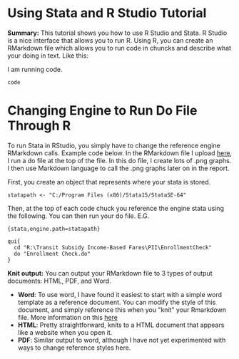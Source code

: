 # Using Stata and R Studio Tutorial

**Summary:** This tutorial shows you how to use R Studio and Stata. R Studio is a nice interface that allows you to run R. Using R, you can create an RMarkdown file which allows you to run code in chuncks and describe what your doing in text. Like this: 

I am running code.
```
code 
```

# Changing Engine to Run Do File Through R
To run Stata in RStudio, you simply have to change the reference engine RMarkdown calls. Example code below. In the RMarkdown file I upload [here](https://github.com/BeccaBrough/UsingGitHubLEO/blob/master/Content/UsingStataAndR/StataKnittoR.Rmd), I run a do file at the top of the file. In this do file, I create lots of .png graphs. I then use Markdown language to call the .png graphs later on in the report. 

First, you create an object that represents where your stata is stored.

```
statapath <- "C:/Program Files (x86)/Stata15/StataSE-64"
```
Then, at the top of each code chuck you reference the engine stata using the following. You can then run your do file. E.G.
```
{stata,engine.path=statapath} 
```
```{stata,engine.path=statapath, comment == "", echo = FALSE, collectcode = TRUE, results="hide"}
qui{
  cd "R:\Transit Subsidy Income-Based Fares\PII\EnrollmentCheck"
  do "Enrollment Check.do"
}
```

**Knit output:** You can output your RMarkdown file to 3 types of output documents: HTML, PDF, and Word. 
- **Word**: To use word, I have found it easiest to start with a simple word template as a reference document. You can modify the style of this document, and simply reference this when you "knit" your Rmarkdown file. More information on this [here](https://rmarkdown.rstudio.com/articles_docx.html)  
- **HTML**: Pretty straightforward, knits to a HTML document that appears like a website when you open it. 
- **PDF**: Similar output to word, although I have not yet experimented with ways to change reference styles here.

